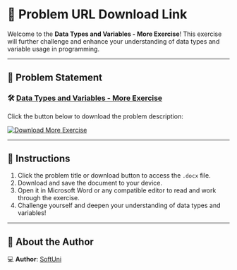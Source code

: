 # 📝 Problem URL Download Link

Welcome to the **Data Types and Variables - More Exercise**! This exercise will further challenge and enhance your understanding of data types and variable usage in programming.

---

## 📄 Problem Statement

### 🛠️ [Data Types and Variables - More Exercise](https://github.com/user-attachments/files/17949186/Data.Types.and.Variables.-.More.Exercise.docx)
Click the button below to download the problem description:

[![Download More Exercise](https://img.shields.io/badge/Download-MoreExercise-blue?style=for-the-badge&logo=microsoftword)](https://github.com/user-attachments/files/17949186/Data.Types.and.Variables.-.More.Exercise.docx)

---

## 📌 Instructions
1. Click the problem title or download button to access the `.docx` file.
2. Download and save the document to your device.
3. Open it in Microsoft Word or any compatible editor to read and work through the exercise.
4. Challenge yourself and deepen your understanding of data types and variables!

---

## 👤 About the Author

💻 **Author**: [SoftUni](https://softuni.bg/) 
